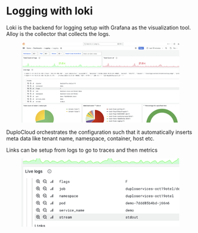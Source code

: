 # Logging with loki

Loki is the backend for logging setup with Grafana as the visualization tool. Alloy is the collector that collects the logs.

<figure><img src="../../.gitbook/assets/image.png" alt=""><figcaption></figcaption></figure>

DuploCloud orchestrates the configuration such that it automatically inserts meta data like tenant name, namespace, container, host etc.

Links can be setup from logs to go to traces and then metrics

<figure><img src="../../.gitbook/assets/image (1).png" alt=""><figcaption></figcaption></figure>
